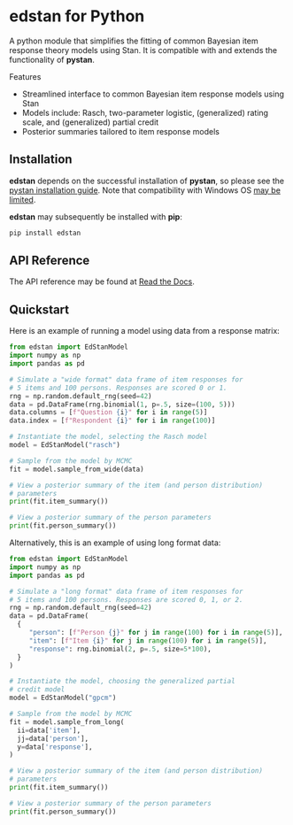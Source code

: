 # edstan for Python

A python module that simplifies the fitting of common Bayesian item response theory models using Stan. It is compatible
with and extends the functionality of **pystan**.


Features

- Streamlined interface to common Bayesian item response models using Stan
- Models include: Rasch, two-parameter logistic, (generalized) rating scale, and (generalized) partial credit
- Posterior summaries tailored to item response models


## Installation

**edstan** depends on the successful installation of **pystan**, so please see the
[pystan installation guide](https://pystan.readthedocs.io/en/latest/installation.html).
Note that compatibility with Windows OS
[may be limited](https://pystan.readthedocs.io/en/latest/faq.html).

**edstan** may subsequently be installed with **pip**:

```bash
pip install edstan
```

## API Reference

The API reference may be found at [Read the Docs](https://edstan-python.readthedocs.io/en/latest/index.html).


## Quickstart

Here is an example of running a model using data from a response matrix:

```python
from edstan import EdStanModel
import numpy as np
import pandas as pd

# Simulate a "wide format" data frame of item responses for
# 5 items and 100 persons. Responses are scored 0 or 1.
rng = np.random.default_rng(seed=42)
data = pd.DataFrame(rng.binomial(1, p=.5, size=(100, 5)))
data.columns = [f"Question {i}" for i in range(5)]
data.index = [f"Respondent {i}" for i in range(100)]

# Instantiate the model, selecting the Rasch model
model = EdStanModel("rasch")

# Sample from the model by MCMC
fit = model.sample_from_wide(data)

# View a posterior summary of the item (and person distribution)
# parameters
print(fit.item_summary())

# View a posterior summary of the person parameters
print(fit.person_summary())
```

Alternatively, this is an example of using long format data:

```python
from edstan import EdStanModel
import numpy as np
import pandas as pd

# Simulate a "long format" data frame of item responses for
# 5 items and 100 persons. Responses are scored 0, 1, or 2.
rng = np.random.default_rng(seed=42)
data = pd.DataFrame(
  {
     "person": [f"Person {j}" for j in range(100) for i in range(5)],
     "item": [f"Item {i}" for j in range(100) for i in range(5)],
     "response": rng.binomial(2, p=.5, size=5*100),
  }
)

# Instantiate the model, choosing the generalized partial
# credit model
model = EdStanModel("gpcm")

# Sample from the model by MCMC
fit = model.sample_from_long(
  ii=data['item'],
  jj=data['person'],
  y=data['response'],
)

# View a posterior summary of the item (and person distribution)
# parameters
print(fit.item_summary())

# View a posterior summary of the person parameters
print(fit.person_summary())
```
